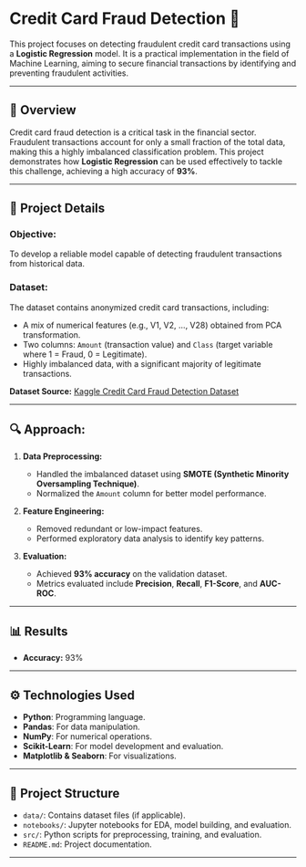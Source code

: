 # Credit Card Fraud Detection 🚀  

This project focuses on detecting fraudulent credit card transactions using a **Logistic Regression** model. It is a practical implementation in the field of Machine Learning, aiming to secure financial transactions by identifying and preventing fraudulent activities.  

---

## 📌 **Overview**  
Credit card fraud detection is a critical task in the financial sector. Fraudulent transactions account for only a small fraction of the total data, making this a highly imbalanced classification problem. This project demonstrates how **Logistic Regression** can be used effectively to tackle this challenge, achieving a high accuracy of **93%**.  

---

## 🧠 **Project Details**  
### **Objective:**  
To develop a reliable model capable of detecting fraudulent transactions from historical data.

### **Dataset:**  
The dataset contains anonymized credit card transactions, including:  
- A mix of numerical features (e.g., V1, V2, ..., V28) obtained from PCA transformation.  
- Two columns: `Amount` (transaction value) and `Class` (target variable where 1 = Fraud, 0 = Legitimate).  
- Highly imbalanced data, with a significant majority of legitimate transactions.  

**Dataset Source:** [Kaggle Credit Card Fraud Detection Dataset](https://www.kaggle.com/mlg-ulb/creditcardfraud)  

---

## 🔍 **Approach:**  

1. **Data Preprocessing:**  
   - Handled the imbalanced dataset using **SMOTE (Synthetic Minority Oversampling Technique)**.  
   - Normalized the `Amount` column for better model performance.  

2. **Feature Engineering:**  
   - Removed redundant or low-impact features.  
   - Performed exploratory data analysis to identify key patterns.  

3. **Evaluation:**  
   - Achieved **93% accuracy** on the validation dataset.  
   - Metrics evaluated include **Precision**, **Recall**, **F1-Score**, and **AUC-ROC**.  

---

## 📊 **Results**  
- **Accuracy:** 93%  

---

## ⚙️ **Technologies Used**  
- **Python**: Programming language.  
- **Pandas**: For data manipulation.  
- **NumPy**: For numerical operations.  
- **Scikit-Learn**: For model development and evaluation.  
- **Matplotlib & Seaborn**: For visualizations.  

---

## 📂 **Project Structure**  
- `data/`: Contains dataset files (if applicable).  
- `notebooks/`: Jupyter notebooks for EDA, model building, and evaluation.  
- `src/`: Python scripts for preprocessing, training, and evaluation.  
- `README.md`: Project documentation.  

---
